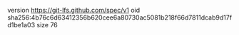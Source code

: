 version https://git-lfs.github.com/spec/v1
oid sha256:4b76c6d63412356b620cee6a80730ac5081b218f66d7811dcab9d17fd1be1a03
size 76
